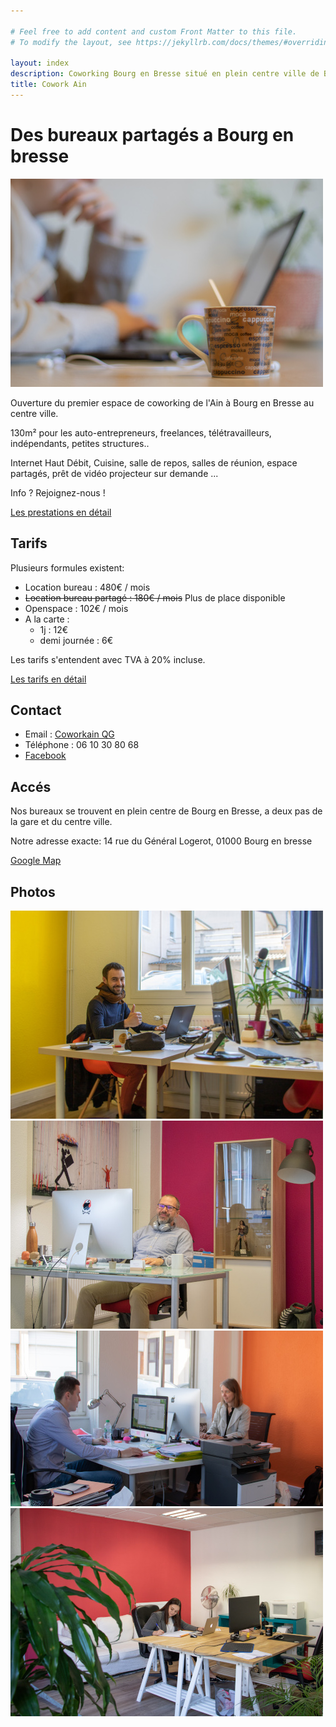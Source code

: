 ```yaml
---

# Feel free to add content and custom Front Matter to this file.
# To modify the layout, see https://jekyllrb.com/docs/themes/#overriding-theme-defaults

layout: index
description: Coworking Bourg en Bresse situé en plein centre ville de Bourg.
title: Cowork Ain
---
```


# Des bureaux partagés a Bourg en bresse
![Coworking dans l'Ain a Bourg en bresse](/assets/photo_tasse.jpg)

Ouverture du premier espace de coworking de l'Ain à Bourg en Bresse au centre ville.

130m² pour les auto-entrepreneurs, freelances, télétravailleurs, indépendants, petites structures..

Internet Haut Débit, Cuisine, salle de repos, salles de réunion, espace partagés, prêt de vidéo projecteur sur demande ...

Info ? Rejoignez-nous !

[Les prestations en détail](/presta.html)

## Tarifs
Plusieurs formules existent:
- Location bureau : 480€ / mois
- ~~Location bureau partagé : 180€ / mois~~ Plus de place disponible
- Openspace : 102€ / mois
- A la carte :
    - 1j : 12€
    - demi journée : 6€

Les tarifs s'entendent avec TVA à 20% incluse.

[Les tarifs en détail](/tarifs.html)

## Contact

- Email : [Coworkain QG](mailto:qg.coworkain@gmail.com)
- Téléphone : 06 10 30 80 68
- [Facebook](https://fr-fr.facebook.com/leqgcoworking/)

## Accés

Nos bureaux se trouvent en plein centre de Bourg en Bresse, a deux pas de la gare et du centre ville.

Notre adresse exacte:
14 rue du Général Logerot, 01000 Bourg en bresse

[Google Map](https://www.google.fr/maps/place/14+Rue+du+G%C3%A9n%C3%A9ral+Logerot,+01000+Bourg-en-Bresse/@46.1996238,5.2183689,17z/data=!3m1!4b1!4m5!3m4!1s0x47f353ce1e6017a7:0xc0664d39abc5ab5e!8m2!3d46.1996201!4d5.2205576)

## Photos
![Coworking bourg en bresse](/assets/photo_bureau_jaune.jpg)
![Coworking dans l'ain](/assets/photo_bureau_mauve.jpg)
![Bureau partagé](/assets/photo_bureau_orange.jpg)
![Openspace bourg en bresse](/assets/photo_openspace_1.jpg)

